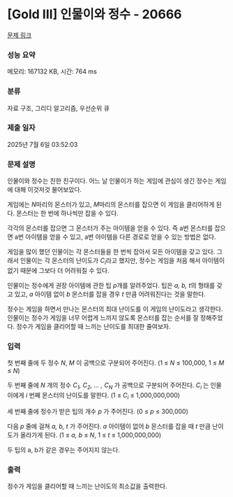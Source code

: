 # [Gold III] 인물이와 정수 - 20666 

[문제 링크](https://www.acmicpc.net/problem/20666) 

### 성능 요약

메모리: 167132 KB, 시간: 764 ms

### 분류

자료 구조, 그리디 알고리즘, 우선순위 큐

### 제출 일자

2025년 7월 6일 03:52:03

### 문제 설명

<p>인물이와 정수는 친한 친구이다. 어느 날 인물이가 하는 게임에 관심이 생긴 정수는 게임에 대해 이것저것 물어보았다.</p>

<p>게임에는 <em>N</em>마리의 몬스터가 있고, <em>M</em>마리의 몬스터를 잡으면 이 게임을 클리어하게 된다. 몬스터는 한 번에 하나씩만 잡을 수 있다.</p>

<p>각각의 몬스터를 잡으면 그 몬스터가 주는 아이템을 얻을 수 있다. 즉 a번 몬스터를 잡으면 a번 아이템을 얻을 수 있고, a번 아이템을 다른 경로로 얻을 수 있는 방법은 없다.</p>

<p>게임을 많이 했던 인물이는 각 몬스터들을 한 번씩 잡아서 모든 아이템을 갖고 있다. 그래서 인물이는 각 몬스터의 난이도가 <em>C<sub>i</sub></em>라고 했지만, 정수는 게임을 처음 해서 아이템이 없기 때문에 그보다 더 어려워질 수 있다.</p>

<p>인물이는 정수에게 권장 아이템에 관한 팁 <em>p</em>개를 알려주었다. 팁은 <em>a, b, t</em>의 형태를 갖고 있고, <em>a</em> 아이템 없이 <em>b</em> 몬스터를 잡을 경우 <em>t</em> 만큼 어려워진다는 것을 말한다.</p>

<p>정수는 게임을 하면서 만나는 몬스터의 최대 난이도를 이 게임의 난이도라고 생각한다. 인물이는 정수가 게임을 너무 어렵게 느끼지 않도록 몬스터를 잡는 순서를 잘 정해주었다. 정수가 게임을 클리어할 때 느끼는 난이도를 최대한 줄여보자.</p>

### 입력 

 <p>첫 번째 줄에 두 정수 <em>N</em>,<em> M </em>이 공백으로 구분되어 주어진다. (1 ≤ <em>N</em> ≤ 100,000, 1 ≤ <em>M</em> ≤ <em>N</em>)</p>

<p>두 번째 줄에 <em>N</em> 개의 정수 <em>C<sub>1</sub>, C<sub>2</sub>, ... , C<sub>N</sub></em> 가 공백으로 구분되어 주어진다. <em>C<sub>i </sub></em>는 인물이에게 <em>i</em> 번째 몬스터의 난이도를 말한다. (1 ≤ <i>C<sub>i</sub></i> ≤ 1,000,000,000)</p>

<p>세 번째 줄에 정수가 받은 팁의 개수 <em>p</em> 가 주어진다. (0 ≤ <i>p</i> ≤ 300,000)</p>

<p>다음 <i>p</i> 줄에 걸쳐 <em>a, b, t</em> 가 주어진다. <em>a</em> 아이템이 없어 <em>b</em> 몬스터를 잡을 때 <em>t</em> 만큼 난이도가 올라가게 된다. (1 ≤ <i>a, b</i> ≤ <em>N</em>, 1 ≤ <em>t</em> ≤ 1,000,000,000)</p>

<p>두 팁의 a, b가 같은 경우는 주어지지 않는다.</p>

### 출력 

 <p>정수가 게임을 클리어할 때 느끼는 난이도의 최소값을 출력한다.</p>

